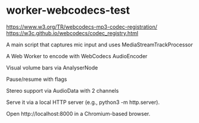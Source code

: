 # worker-webcodecs-test

https://www.w3.org/TR/webcodecs-mp3-codec-registration/
https://w3c.github.io/webcodecs/codec_registry.html


A main script that captures mic input and uses MediaStreamTrackProcessor

A Web Worker to encode with WebCodecs AudioEncoder

Visual volume bars via AnalyserNode

Pause/resume with flags

Stereo support via AudioData with 2 channels



Serve it via a local HTTP server (e.g., python3 -m http.server).

Open http://localhost:8000 in a Chromium-based browser.

